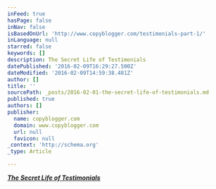 ```yaml
---
inFeed: true
hasPage: false
inNav: false
isBasedOnUrl: 'http://www.copyblogger.com/testimonials-part-1/'
inLanguage: null
starred: false
keywords: []
description: The Secret Life of Testimonials
datePublished: '2016-02-09T16:29:27.500Z'
dateModified: '2016-02-09T14:59:38.481Z'
author: []
title: ''
sourcePath: _posts/2016-02-01-the-secret-life-of-testimonials.md
published: true
authors: []
publisher:
  name: copyblogger.com
  domain: www.copyblogger.com
  url: null
  favicon: null
_context: 'http://schema.org'
_type: Article

---
```

_**[The Secret Life of Testimonials][0]**_

[0]: null